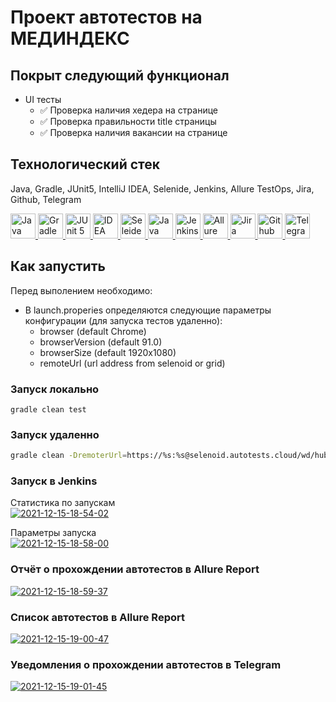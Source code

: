# Проект автотестов на МЕДИНДЕКС

## Покрыт следующий функционал

* UI тесты
    * ✅ Проверка наличия хедера на странице
    * ✅ Проверка правильности title страницы
    * ✅ Проверка наличия вакансии на странице

## Технологический стек

Java, Gradle, JUnit5, IntelliJ IDEA, Selenide, Jenkins, Allure TestOps, Jira, Github, Telegram

<a href="https://github.com/angry-qa/vkc-demo">
  <img src="https://starchenkov.pro/qa-guru/img/skills/Java.svg" width="40" height="40"  alt="Java"/>
  <img src="https://starchenkov.pro/qa-guru/img/skills/Gradle.svg" width="40" height="40"  alt="Gradle"/>
  <img src="https://starchenkov.pro/qa-guru/img/skills/JUnit5.svg" width="40" height="40"  alt="JUnit 5"/>
  <img src="https://starchenkov.pro/qa-guru/img/skills/Intelij_IDEA.svg" width="40" height="40"  alt="IDEA"/>
  <img src="https://starchenkov.pro/qa-guru/img/skills/Selenide.svg" width="40" height="40"  alt="Seleide"/>
<img src="https://starchenkov.pro/qa-guru/img/skills/Selenium.svg" width="40" height="40"  alt="Java"/>
  <img src="https://starchenkov.pro/qa-guru/img/skills/Jenkins.svg" width="40" height="40"  alt="Jenkins"/>
  <img src="https://starchenkov.pro/qa-guru/img/skills/Allure_EE.svg" width="40" height="40"  alt="Allure TestOps"/>
  <img src="https://starchenkov.pro/qa-guru/img/skills/Jira.svg" width="40" height="40"  alt="Jira"/>
  <img src="https://starchenkov.pro/qa-guru/img/skills/Github.svg" width="40" height="40"  alt="Github"/>
  <img src="https://starchenkov.pro/qa-guru/img/skills/Telegram.svg" width="40" height="40"  alt="Telegram"/>
</a>

## Как запустить

Перед выполением необходимо:

* В launch.properies определяются следующие параметры конфигурации (для запуска тестов удаленно):
  - browser (default Chrome)
  - browserVersion (default 91.0)
  - browserSize (default 1920x1080)
  - remoteUrl (url address from selenoid or grid)

### Запуск локально

```
gradle clean test
```

### Запуск удаленно

```bash
gradle clean -DremoterUrl=https://%s:%s@selenoid.autotests.cloud/wd/hub/ test
```

### Запуск в Jenkins

Статистика по запускам <br >
<a href="https://ibb.co/tBy7ZKX"><img src="https://i.ibb.co/tBy7ZKX/2021-12-15-18-54-02.png" alt="2021-12-15-18-54-02" border="0"></a>

Параметры запуска <br >
<a href="https://ibb.co/phH347m"><img src="https://i.ibb.co/phH347m/2021-12-15-18-58-00.png" alt="2021-12-15-18-58-00" border="0"></a>
### Отчёт о прохождении автотестов в Allure Report

<a href="https://ibb.co/3mqnbxp"><img src="https://i.ibb.co/3mqnbxp/2021-12-15-18-59-37.png" alt="2021-12-15-18-59-37" border="0"></a>
### Список автотестов в Allure Report

<a href="https://ibb.co/TPzjtky"><img src="https://i.ibb.co/TPzjtky/2021-12-15-19-00-47.png" alt="2021-12-15-19-00-47" border="0"></a>
### Уведомления о прохождении автотестов в Telegram

<a href="https://ibb.co/4g1bTsn"><img src="https://i.ibb.co/4g1bTsn/2021-12-15-19-01-45.png" alt="2021-12-15-19-01-45" border="0"></a>
